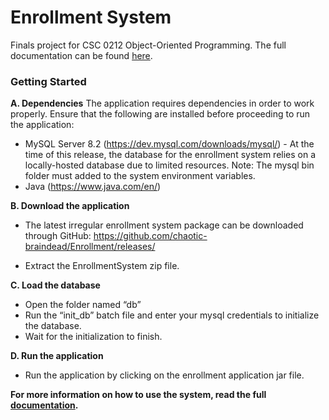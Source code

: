 <h1>Enrollment System</h1>

Finals project for CSC 0212 Object-Oriented Programming.
The full documentation can be found [here](https://docs.google.com/document/d/1Gpzc03ZOnkGq1zpKNtq1-i8FeeYzOCMeGNJhKNWNRIw/edit?usp=sharing).

<h3>Getting Started</h3>

**A. Dependencies**
The application requires dependencies in order to work properly. Ensure that the following are installed before proceeding to run the application:

- MySQL Server 8.2 (https://dev.mysql.com/downloads/mysql/) - At the time of this release, the database for the enrollment system relies on a locally-hosted database due to limited resources. Note: The mysql bin folder must added to the system environment variables.
- Java (https://www.java.com/en/)

**B. Download the application**

- The latest irregular enrollment system package can be downloaded through GitHub: https://github.com/chaotic-braindead/Enrollment/releases/

- Extract the EnrollmentSystem zip file.

**C. Load the database**

- Open the folder named “db”
- Run the “init_db” batch file and enter your mysql credentials to initialize the database.
- Wait for the initialization to finish.

**D. Run the application**

- Run the application by clicking on the enrollment application jar file.


**For more information on how to use the system, read the full [documentation](https://docs.google.com/document/d/1Gpzc03ZOnkGq1zpKNtq1-i8FeeYzOCMeGNJhKNWNRIw/edit).**



